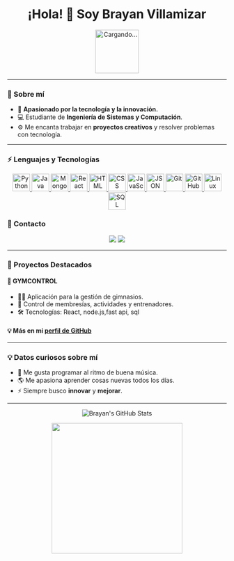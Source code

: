 <h1 align="center">¡Hola! 👋 Soy Brayan Villamizar</h1>


<p align="center">
  <img src="https://media3.giphy.com/media/v1.Y2lkP2Tc5MGI3NjExMG00bms5d21wcnU5bzUzZ282OWlyYjBycnp5M2N3ZnE5dGtnemsxeiZlcD12MV9pbnRlcm5hbF9naWZfYnlfaWQmY3Q9Zw/j3mdQpQ9SKxFOWs9gy/giphy.webp" style="width: auto; height: 100px;" alt="Cargando...">
</p>



---

### 📌 Sobre mí

- 🚀 **Apasionado por la tecnología y la innovación.**
- 💻 Estudiante de **Ingeniería de Sistemas y Computación**.
- ⚙️ Me encanta trabajar en **proyectos creativos** y resolver problemas con tecnología.

---

### ⚡ Lenguajes y Tecnologías

<p align="center">
  <a href="https://www.python.org/" target="_blank">
    <span class="tech-icon">
      <img src="https://cdn.jsdelivr.net/npm/simple-icons@v4/icons/python.svg" width="40px" alt="Python"/>
    </span>
  </a>
  <a href="https://www.java.com/" target="_blank">
    <span class="tech-icon">
      <img src="https://cdn.jsdelivr.net/npm/simple-icons@v4/icons/java.svg" width="40px" alt="Java"/>
    </span>
  </a>
  <a href="https://www.mongodb.com/" target="_blank">
    <span class="tech-icon">
      <img src="https://cdn.jsdelivr.net/npm/simple-icons@v4/icons/mongodb.svg" width="40px" alt="MongoDB"/>
    </span>
  </a>
  <a href="https://reactjs.org/" target="_blank">
    <span class="tech-icon">
      <img src="https://cdn.jsdelivr.net/npm/simple-icons@v4/icons/react.svg" width="40px" alt="React"/>
    </span>
  </a>
  <a href="https://developer.mozilla.org/en-US/docs/Web/HTML" target="_blank">
    <span class="tech-icon">
      <img src="https://cdn.jsdelivr.net/npm/simple-icons@v4/icons/html5.svg" width="40px" alt="HTML"/>
    </span>
  </a>
  <a href="https://developer.mozilla.org/en-US/docs/Web/CSS" target="_blank">
    <span class="tech-icon">
      <img src="https://cdn.jsdelivr.net/npm/simple-icons@v4/icons/css3.svg" width="40px" alt="CSS"/>
    </span>
  </a>
  <a href="https://www.javascript.com/" target="_blank">
    <span class="tech-icon">
      <img src="https://cdn.jsdelivr.net/npm/simple-icons@v4/icons/javascript.svg" width="40px" alt="JavaScript"/>
    </span>
  </a>
  <a href="https://www.json.org/json-en.html" target="_blank">
    <span class="tech-icon">
      <img src="https://cdn.jsdelivr.net/npm/simple-icons@v4/icons/json.svg" width="40px" alt="JSON"/>
    </span>
  </a>
  <a href="https://git-scm.com/" target="_blank">
    <span class="tech-icon">
      <img src="https://cdn.jsdelivr.net/npm/simple-icons@v4/icons/git.svg" width="40px" alt="Git"/>
    </span>
  </a>
  <a href="https://github.com/" target="_blank">
    <span class="tech-icon">
      <img src="https://cdn.jsdelivr.net/npm/simple-icons@v4/icons/github.svg" width="40px" alt="GitHub"/>
    </span>
  </a>
  <a href="https://www.linux.org/" target="_blank">
    <span class="tech-icon">
      <img src="https://cdn.jsdelivr.net/npm/simple-icons@v4/icons/linux.svg" width="40px" alt="Linux"/>
    </span>
  </a>
  <a href="https://www.mysql.com/" target="_blank">
    <span class="tech-icon">
      <img src="https://cdn.jsdelivr.net/npm/simple-icons@v4/icons/mysql.svg" width="40px" alt="SQL"/>
    </span>
  </a>
</p>

<style>
  /* Efecto hover para cambiar el color de los íconos */
  .tech-icon {
    transition: all 0.3s ease; /* Transición suave */
    display: inline-block;
  }

  /* Cuando el cursor pasa sobre el ícono */
  .tech-icon:hover img {
    filter: invert(30%) sepia(100%) saturate(600%) hue-rotate(210deg); /* Solo cambia el color de la imagen */
  }
</style>





### 💼 Contacto

<p align="center">
  <a href="https://www.linkedin.com/in/brayan-martin-acevedo-villamizar-bb10a4241/" target="_blank"><img src="https://img.shields.io/badge/LinkedIn-0077B5?style=for-the-badge&logo=linkedin&logoColor=white"></a>
  <a href="mailto:brayanvillamizar14@gmail.com" target="_blank"><img src="https://img.shields.io/badge/Email-EA4335?style=for-the-badge&logo=gmail&logoColor=white"></a>
</p>

---

### 🎯 Proyectos Destacados

#### 🌟 **GYMCONTROL**

- 🚴‍♂️ Aplicación para la gestión de gimnasios.
- 📅 Control de membresías, actividades y entrenadores.
- 🛠️ Tecnologías: React, node.js,fast api, sql

#### 💡 Más en mi [perfil de GitHub](https://github.com/BrayanVillamizar)

---

### 💡 Datos curiosos sobre mí

- 🎵 Me gusta programar al ritmo de buena música.
- 🌎 Me apasiona aprender cosas nuevas todos los días.
- ⚡ Siempre busco **innovar** y **mejorar**.

---

<p align="center">
  <img src="https://github-readme-stats.vercel.app/api?username=BrayanVillamizar&show_icons=true&theme=radical" alt="Brayan's GitHub Stats" />
</p>

<p align="center">
  <img src="https://media.giphy.com/media/xT9IgzoKnwFNmISR8I/giphy.gif" width="300px">
</p>
